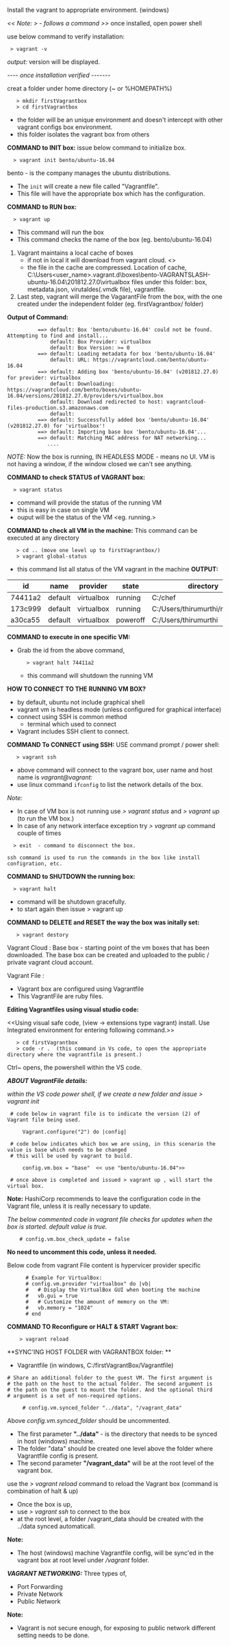Install the vagrant to appropriate environment. (windows)
 
*<< Note: > - follows a command >>*
once installed, open power shell

use below command to verify installation:
```
 > vagrant -v
```
*output:*
  version will be displayed.

*---- once installation verified -------*

creat a folder under home directory (~ or %HOMEPATH%)
```
   > mkdir firstVagrantbox
   > cd firstVagrantbox
```
  - the folder will be an unique environment and doesn't intercept with other vagrant configs box environment.
  - this folder isolates the vagrant box from others
   
**COMMAND to INIT box:**
issue below command to initialize box.
```
  > vagrant init bento/ubuntu-16.04
```
bento - is the company manages the ubuntu distributions.
-  The `init` will create a new file called "Vagrantfile".
-  This file will have the appropriate box which has the configuration.

**COMMAND to RUN box:**
```
  > vagrant up 
```   
  - This command will run the box
  - This command checks the name of the box (eg. bento/ubuntu-16.04)
  1. Vagrant maintains a local cache of boxes 
       - if not in local it will download from vagrant cloud. <<this will be a step in up output.>>
       - the file in the cache are compressed.
  Location of cache, C:\Users\<user_name>\.vagrant.d\boxes\bento-VAGRANTSLASH-ubuntu-16.04\201812.27.0\virtualbox
  files under this folder: 
            box, metadata.json, virutaldes(.vmdk file), vagrantfile.
   2. Last step,
         vagrant will merge the VagarantFile from the box, with the one created under
         the independent folder (eg. firstVagrantbox/ folder)
 
 **Output of Command:**
```          Bringing machine 'default' up with 'virtualbox' provider...\
          ==> default: Box 'bento/ubuntu-16.04' could not be found. Attempting to find and install...
              default: Box Provider: virtualbox
              default: Box Version: >= 0
          ==> default: Loading metadata for box 'bento/ubuntu-16.04'
              default: URL: https://vagrantcloud.com/bento/ubuntu-16.04
          ==> default: Adding box 'bento/ubuntu-16.04' (v201812.27.0) for provider: virtualbox
              default: Downloading: https://vagrantcloud.com/bento/boxes/ubuntu-16.04/versions/201812.27.0/providers/virtualbox.box
              default: Download redirected to host: vagrantcloud-files-production.s3.amazonaws.com
              default:
          ==> default: Successfully added box 'bento/ubuntu-16.04' (v201812.27.0) for 'virtualbox'!
          ==> default: Importing base box 'bento/ubuntu-16.04'...
          ==> default: Matching MAC address for NAT networking...
             ....
```
*NOTE:* 
      Now the box is running, IN HEADLESS MODE - means no UI.
      VM is not having a window, if the window closed we can't see anything.
      
 **COMMAND to check STATUS of VAGRANT box:**
 ```
   > vagrant status
 ```
   - command will provide the status of the running VM
   - this is easy in case on single VM
   - ouput will be the status of the VM <eg. running.>
      
 **COMMAND to check all VM in the machine:**
This command can be executed at any directory
``` 
   > cd .. (move one level up to firstVagrantbox/)
   > vagrant global-status
```
   - this command list all status of the VM vagrant in the machine
**OUTPUT:**

|id   |    name |   provider |  state |   directory | 
------|---------|-------------|--------|-------------|
|74411a2 |  default | virtualbox | running | C:/chef |
|173c999 | default | virtualbox | running  | C:/Users/thirumurthi/myfirstbox |
|a30ca55 | default | virtualbox | poweroff | C:/Users/thirumurthi |

**COMMAND to execute in one specific VM:**
- Grab the id from the above command,  
  ``` 
     > vagrant halt 74411a2 
  ```
   - this command will shutdown the running VM
      
**HOW TO CONNECT TO THE RUNNING VM BOX?**
   - by default, ubuntu not include graphical shell
   - vagrant vm is headless mode (unless configured for graphical interface)
   - connect using SSH is common method
       - terminal which used to connect
   - Vagrant includes SSH client to connect.
 
 **COMMAND To CONNECT using SSH:**
  USE command prompt / power shell:
  ``` 
     > vagrant ssh
  ```
   - above command will connect to the vagrant box, user name and host name is 
     *vagrant@vagrant:*
   - use linux command `ifconfig` to list the network details of the box.

 *Note:* 
  - In case of VM box is not running use *> vagrant status* and *> vagrant up* (to run the VM box.)
  - In case of any network interface exception try *> vagrant up* command couple of times

  ```   
    > exit  - command to disconnect the box.
  ```   
    ssh command is used to run the commands in the box like install configration, etc.
    
 **COMMAND to SHUTDOWN the running box:**
  ``` 
    > vagrant halt 
 ```
  - command will be shutdown gracefully.
  - to start again then issue > vagrant up
  
 **COMMAND to DELETE and RESET the way the box was initally set:**
 ``` 
    > vagrant destory
 ```

Vagrant Cloud :
  Base box - starting point of the vm boxes that has been downloaded.
  The base box can be created and uploaded to the public / private vagrant cloud account.

Vagrant File :
 - Vagrant box are configured using Vagrantfile
 - This VagrantFile are ruby files.

**Editing Vagrantfiles using visual studio code:**

<<Using visual safe code, (view -> extensions type vagrant) install. 
Use Integrated environment for entering following command.>>
  ``` 
     > cd firstVagrantbox
     > code -r .  (this command in Vs code, to open the appropriate directory where the vagrantfile is present.)
  ```    
  Ctrl~ opens, the powershell within the VS code.

***ABOUT VagrantFile details:***

   *within the VS code power shell, if we create a new folder and issue > vagrant init*
   
     # code below in vagrant file is to indicate the version (2) of Vagrant file being used.
```
     Vagrant.configure("2") do |config|
```
     # code below indicates which box we are using, in this scenario the value is base which needs to be changed 
     # this will be used by vagrant to build.

```
     config.vm.box = "base"  << use "bento/ubuntu-16.04">>
```
     # once above is completed and issued > vagrant up , will start the virtual box.

**Note:**
     HashiCorp recommends to leave the configuration code in the Vagrant file, unless it is really necessary to update.

 *The below commented code in vagrant file checks for updates when the box is started. default value is true.*
 
```     
    # config.vm.box_check_update = false 
```
   
**No need to uncomment this code, unless it needed.**

  Below code from vagrant File content is hypervicer provider specific 
 ```    
       # Example for VirtualBox:
       # config.vm.provider "virtualbox" do |vb|
       #   # Display the VirtualBox GUI when booting the machine
       #   vb.gui = true
       #   # Customize the amount of memory on the VM:
       #   vb.memory = "1024"
       # end
```

**COMMAND TO Reconfigure or HALT & START Vagrant box:**
```
    > vagrant reload
```
 
**SYNC'ING HOST FOLDER with VAGRANTBOX folder: **
   
   - Vagrantfile (in windows, C:/firstVagrantBox/Vagrantfile)
   
    # Share an additional folder to the guest VM. The first argument is
    # the path on the host to the actual folder. The second argument is
    # the path on the guest to mount the folder. And the optional third
    # argument is a set of non-required options.
 ```
      # config.vm.synced_folder "../data", "/vagrant_data"
 ```
Above *config.vm.synced_folder* should be uncommented.
 - The first parameter **"../data"** - is the directory that needs to be synced in host (windows) machine.
  - The folder "data" should be created one level above the folder where Vagrantfile config is present.
 - The second parameter **"/vagrant_data"** will be at the root level of the vagrant box.

use the *> vagrant reload* command to reload the Vagrant box (command is combination of halt & up)

 - Once the box is up, 
 - use *> vagrant ssh* to connect to the box 
 - at the root level, a folder /vagrant_data should be created with the ../data synced automaticall. 
     
**Note:**
 - The host (windows) machine Vagrantfile config, will be sync'ed in the vagrant box at root level under */vagrant* folder.
      
***VAGRANT NETWORKING:***
Three types of,
 - Port Forwarding
 - Private Network
 - Public Network
 
 **Note:**
  - Vagrant is not secure enough, for exposing to public network different setting needs to be done.
 
 
      
      
      
      
      
      
      
      
      
      
      
      
      
      
      
      
      
      
      
